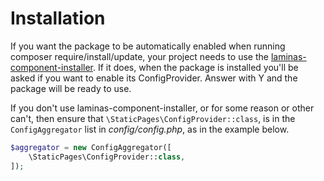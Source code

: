 # Installation

If you want the package to be automatically enabled when running composer require/install/update, your project needs to use the [laminas-component-installer][laminas-component-installer-url].
If it does, when the package is installed you'll be asked if you want to enable its ConfigProvider. Answer with Y and the package will be ready to use.

If you don't use laminas-component-installer, or for some reason or other can't, then ensure that `\StaticPages\ConfigProvider::class`, is in the `ConfigAggregator` list in _config/config.php_, as in the example below.

```php
$aggregator = new ConfigAggregator([
    \StaticPages\ConfigProvider::class,
]);
```

[laminas-component-installer-url]: https://docs.laminas.dev/laminas-component-installer/
